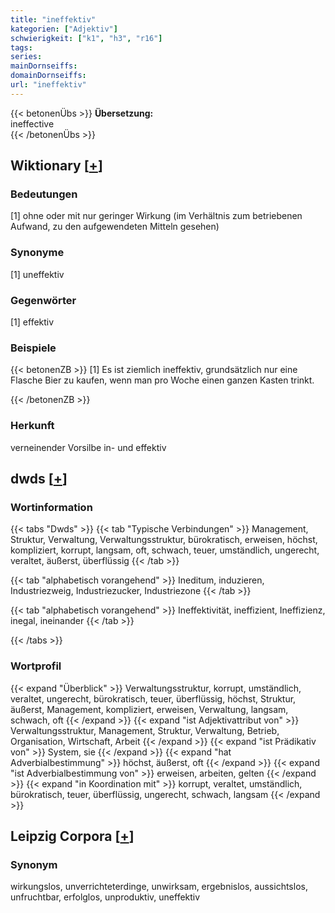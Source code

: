 ```yaml
---
title: "ineffektiv"
kategorien: ["Adjektiv"]
schwierigkeit: ["k1", "h3", "r16"]
tags:
series:
mainDornseiffs:
domainDornseiffs:
url: "ineffektiv"
---
```


{{< betonenÜbs >}}
**Übersetzung:**  
ineffective  
{{< /betonenÜbs >}}

## Wiktionary [[+](https://de.wiktionary.org/wiki/ineffektiv)]

### Bedeutungen
[1] ohne oder mit nur geringer Wirkung (im Verhältnis zum betriebenen Aufwand, zu den aufgewendeten Mitteln gesehen)  

### Synonyme
[1] uneffektiv  

### Gegenwörter
[1] effektiv  

### Beispiele
{{< betonenZB >}}
[1] Es ist ziemlich ineffektiv, grundsätzlich nur eine Flasche Bier zu kaufen, wenn man pro Woche einen ganzen Kasten trinkt.  

{{< /betonenZB >}}
### Herkunft
verneinender Vorsilbe in- und effektiv  



## dwds [[+](https://www.dwds.de/wb/ineffektiv)]

### Wortinformation
{{< tabs "Dwds" >}}
{{< tab "Typische Verbindungen" >}}
Management, Struktur, Verwaltung, Verwaltungsstruktur, bürokratisch, erweisen, höchst, kompliziert, korrupt, langsam, oft, schwach, teuer, umständlich, ungerecht, veraltet, äußerst, überflüssig
{{< /tab >}}

{{< tab "alphabetisch vorangehend" >}}
Ineditum, induzieren, Industriezweig, Industriezucker, Industriezone
{{< /tab >}}

{{< tab "alphabetisch vorangehend" >}}
Ineffektivität, ineffizient, Ineffizienz, inegal, ineinander
{{< /tab >}}

{{< /tabs >}}

### Wortprofil
{{< expand "Überblick" >}} Verwaltungsstruktur, korrupt, umständlich, veraltet, ungerecht, bürokratisch, teuer, überflüssig, höchst, Struktur, äußerst, Management, kompliziert, erweisen, Verwaltung, langsam, schwach, oft {{< /expand >}}
{{< expand "ist Adjektivattribut von" >}} Verwaltungsstruktur, Management, Struktur, Verwaltung, Betrieb, Organisation, Wirtschaft, Arbeit {{< /expand >}}
{{< expand "ist Prädikativ von" >}} System, sie {{< /expand >}}
{{< expand "hat Adverbialbestimmung" >}} höchst, äußerst, oft {{< /expand >}}
{{< expand "ist Adverbialbestimmung von" >}} erweisen, arbeiten, gelten {{< /expand >}}
{{< expand "in Koordination mit" >}} korrupt, veraltet, umständlich, bürokratisch, teuer, überflüssig, ungerecht, schwach, langsam {{< /expand >}}

## Leipzig Corpora [[+](https://corpora.uni-leipzig.de/en/res?word=ineffektiv&corpusId=deu_newscrawl-public_2018)]


### Synonym
wirkungslos, unverrichteterdinge, unwirksam, ergebnislos, aussichtslos, unfruchtbar, erfolglos, unproduktiv, uneffektiv

